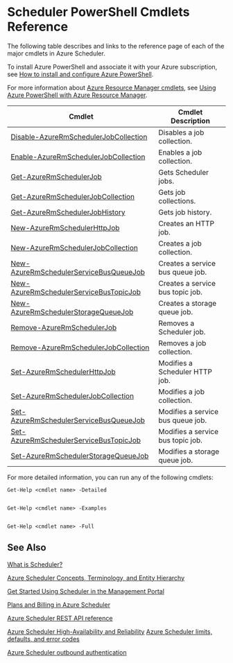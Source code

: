 <properties
 pageTitle="Scheduler PowerShell Cmdlets Reference"
 description="Scheduler PowerShell Cmdlets Reference"
 services="scheduler"
 documentationCenter=".NET"
 authors="krisragh"
 manager="dwrede"
 editor=""/>
<tags
 ms.service="scheduler"
 ms.workload="infrastructure-services"
 ms.tgt_pltfrm="na"
 ms.devlang="dotnet"
 ms.topic="article"
 ms.date="08/18/2016"
 wacn.date=""
 ms.author="krisragh"/>

# Scheduler PowerShell Cmdlets Reference

The following table describes and links to the reference page of each of the major cmdlets in Azure Scheduler.

To install Azure PowerShell and associate it with your Azure subscription, see [How to install and configure Azure PowerShell](/documentation/articles/powershell-install-configure/). 

For more information about [Azure Resource Manager cmdlets](https://msdn.microsoft.com/zh-cn/library/mt125356\(v=azure.200\).aspx), see [Using Azure PowerShell with Azure Resource Manager](/documentation/articles/powershell-azure-resource-manager/).

|Cmdlet|Cmdlet Description|
|---|---|
[Disable-AzureRmSchedulerJobCollection](https://msdn.microsoft.com/zh-cn/library/mt490133\(v=azure.200\).aspx) |Disables a job collection. 
[Enable-AzureRmSchedulerJobCollection](https://msdn.microsoft.com/zh-cn/library/mt490135\(v=azure.200\).aspx) |Enables a job collection.
[Get-AzureRmSchedulerJob](https://msdn.microsoft.com/zh-cn/library/mt490125\(v=azure.200\).aspx) |Gets Scheduler jobs.
[Get-AzureRmSchedulerJobCollection](https://msdn.microsoft.com/zh-cn/library/mt490132\(v=azure.200\).aspx) |Gets job collections.
[Get-AzureRmSchedulerJobHistory](https://msdn.microsoft.com/zh-cn/library/mt490126\(v=azure.200\).aspx) |Gets job history.
[New-AzureRmSchedulerHttpJob](https://msdn.microsoft.com/zh-cn/library/mt490136\(v=azure.200\).aspx) |Creates an HTTP job.
[New-AzureRmSchedulerJobCollection](https://msdn.microsoft.com/zh-cn/library/mt490141\(v=azure.200\).aspx) |Creates a job collection.
[New-AzureRmSchedulerServiceBusQueueJob](https://msdn.microsoft.com/zh-cn/library/mt490134\(v=azure.200\).aspx) |Creates a service bus queue job.
[New-AzureRmSchedulerServiceBusTopicJob](https://msdn.microsoft.com/zh-cn/library/mt490142\(v=azure.200\).aspx) |Creates a service bus topic job.
[New-AzureRmSchedulerStorageQueueJob](https://msdn.microsoft.com/zh-cn/library/mt490127\(v=azure.200\).aspx) |Creates a storage queue job. 
[Remove-AzureRmSchedulerJob](https://msdn.microsoft.com/zh-cn/library/mt490140\(v=azure.200\).aspx) |Removes a Scheduler job.  
[Remove-AzureRmSchedulerJobCollection](https://msdn.microsoft.com/zh-cn/library/mt490131\(v=azure.200\).aspx) |Removes a job collection. 
[Set-AzureRmSchedulerHttpJob](https://msdn.microsoft.com/zh-cn/library/mt490130\(v=azure.200\).aspx) |Modifies a Scheduler HTTP job.
[Set-AzureRmSchedulerJobCollection](https://msdn.microsoft.com/zh-cn/library/mt490129\(v=azure.200\).aspx) |Modifies a job collection. 
[Set-AzureRmSchedulerServiceBusQueueJob](https://msdn.microsoft.com/zh-cn/library/mt490143\(v=azure.200\).aspx) |Modifies a service bus queue job.  
[Set-AzureRmSchedulerServiceBusTopicJob](https://msdn.microsoft.com/zh-cn/library/mt490137\(v=azure.200\).aspx) |Modifies a service bus topic job. 
[Set-AzureRmSchedulerStorageQueueJob](https://msdn.microsoft.com/zh-cn/library/mt490128\(v=azure.200\).aspx) |Modifies a storage queue job.   

For more detailed information, you can run any of the following cmdlets: 


	Get-Help <cmdlet name> -Detailed


	Get-Help <cmdlet name> -Examples


	Get-Help <cmdlet name> -Full


## See Also


 [What is Scheduler?](/documentation/articles/scheduler-intro/)
 
 [Azure Scheduler Concepts, Terminology, and Entity Hierarchy](/documentation/articles/scheduler-concepts-terms/)
 
 [Get Started Using Scheduler in the Management Portal](/documentation/articles/scheduler-get-started-portal/)
 
 [Plans and Billing in Azure Scheduler](/documentation/articles/scheduler-plans-billing/)
 
 [Azure Scheduler REST API reference](https://msdn.microsoft.com/zh-cn/library/mt629143)
 
 [Azure Scheduler High-Availability and Reliability](/documentation/articles/scheduler-high-availability-reliability/)
 [Azure Scheduler limits, defaults, and error codes](/documentation/articles/scheduler-limits-defaults-errors/)

 [Azure Scheduler outbound authentication](/documentation/articles/scheduler-outbound-authentication/)
  

